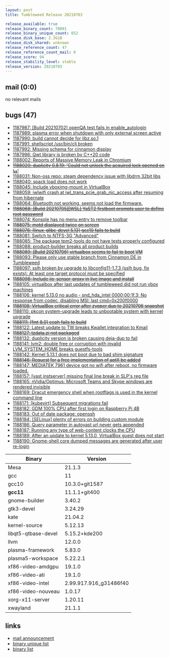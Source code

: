 ```yaml
---
layout: post
title: Tumbleweed Release 20210703

release_available: true
release_binary_count: 70091
release_binary_unique_count: 652
release_disk_base: 2.3GiB
release_disk_shared: unknown
release_reference_count: 47
release_reference_count_mail: 0
release_score: 94
release_stability_level: stable
release_version: 20210703
---
```


## mail (0:0)

no relevant mails

## bugs (47)

<!--more-->

- [1187987: \[Build 20210702\] openQA test fails in enable_autologin](https://bugzilla.opensuse.org/show_bug.cgi?id=1187987)
- [1187989: plasma error when shutdown with only external screen active](https://bugzilla.opensuse.org/show_bug.cgi?id=1187989)
- [1187990: build cannot decide for libz.so.1](https://bugzilla.opensuse.org/show_bug.cgi?id=1187990)
- [1187991: shellscript /usr/bin/clj broken](https://bugzilla.opensuse.org/show_bug.cgi?id=1187991)
- [1187992: Missing schema for cinnamon display](https://bugzilla.opensuse.org/show_bug.cgi?id=1187992)
- [1187996: Qwt library is broken by C++20 code](https://bugzilla.opensuse.org/show_bug.cgi?id=1187996)
- [1188002: Reports of Massive Memory Leak in Chromium](https://bugzilla.opensuse.org/show_bug.cgi?id=1188002)
- ~~[1188020: duplicity 0.8.19: 'Could not unlock the acquired lock opened on `%s`'](https://bugzilla.opensuse.org/show_bug.cgi?id=1188020)~~
- [1188031: Non-oss repo: steam dependency issue with libdrm 32bit libs](https://bugzilla.opensuse.org/show_bug.cgi?id=1188031)
- [1188040: spack load does not work](https://bugzilla.opensuse.org/show_bug.cgi?id=1188040)
- [1188045: Include vboximg-mount in VirtualBox](https://bugzilla.opensuse.org/show_bug.cgi?id=1188045)
- [1188059: iwlwifi crash at iwl_trans_pcie_grab_nic_access after resuming from hibernate](https://bugzilla.opensuse.org/show_bug.cgi?id=1188059)
- [1188064: Bluetooth not working, seems not load the firmware.](https://bugzilla.opensuse.org/show_bug.cgi?id=1188064)
- ~~[1188068: \[Build 20210705\]\[WSL\] YaST2 firstboot prompts user to define root password](https://bugzilla.opensuse.org/show_bug.cgi?id=1188068)~~
- [1188074: Konsole has no menu entry to remove toolbar](https://bugzilla.opensuse.org/show_bug.cgi?id=1188074)
- ~~[1188075: motd displayed twice on screen](https://bugzilla.opensuse.org/show_bug.cgi?id=1188075)~~
- ~~[1188076: \[linux-glibc-devel 5.13\] gcc10 fails to build](https://bugzilla.opensuse.org/show_bug.cgi?id=1188076)~~
- [1188081: Switch to NTFS-3G "Advanced"](https://bugzilla.opensuse.org/show_bug.cgi?id=1188081)
- [1188085: The package tpm2-tools do not have tests properly configured](https://bugzilla.opensuse.org/show_bug.cgi?id=1188085)
- [1188088: product-builder breaks all product builds](https://bugzilla.opensuse.org/show_bug.cgi?id=1188088)
- ~~[1188089: \[Build 20210706\] virtualbox seems to fail to boot VM](https://bugzilla.opensuse.org/show_bug.cgi?id=1188089)~~
- [1188093: Please only use stable branch from Cinnamon DE in Tumbleweed](https://bugzilla.opensuse.org/show_bug.cgi?id=1188093)
- [1188097: sslh broken by upgrade to libconfig11-1.7.3 (sslh bug, fix exists): At least one target protocol must be specified](https://bugzilla.opensuse.org/show_bug.cgi?id=1188097)
- ~~[1188098: Include iio-sensor-proxy in live image and install](https://bugzilla.opensuse.org/show_bug.cgi?id=1188098)~~
- [1188105: virtualbox after last updates of tumbleweed did not run vbox machines](https://bugzilla.opensuse.org/show_bug.cgi?id=1188105)
- [1188106: kernel 5.13.0 no audio - snd_hda_intel  0000:00:1f.3: No response from codec, disabling MSI: last cmd=0x200f0000](https://bugzilla.opensuse.org/show_bug.cgi?id=1188106)
- ~~[1188108: VirtualBox critical error after zypper dup to 20210706 snapshot](https://bugzilla.opensuse.org/show_bug.cgi?id=1188108)~~
- [1188110: pkcon system-upgrade leads to unbootable system with kernel upgrade](https://bugzilla.opensuse.org/show_bug.cgi?id=1188110)
- ~~[1188111: \[fmt 8.0\] ceph fails to build](https://bugzilla.opensuse.org/show_bug.cgi?id=1188111)~~
- [1188122: Latest update to TW breaks Kwallet integration to Kmail](https://bugzilla.opensuse.org/show_bug.cgi?id=1188122)
- ~~[1188127: tzdata.zi not packaged](https://bugzilla.opensuse.org/show_bug.cgi?id=1188127)~~
- [1188132: duplicity version is broken causing deja-dup to fail](https://bugzilla.opensuse.org/show_bug.cgi?id=1188132)
- [1188141: lvm2: double free or corruption with invalid LVM_SYSTEM_HOME breaks guestfs-tools](https://bugzilla.opensuse.org/show_bug.cgi?id=1188141)
- [1188142: Kernel 5.13.1 does not boot due to bad shim signature](https://bugzilla.opensuse.org/show_bug.cgi?id=1188142)
- ~~[1188146: Request for a free implementation of aptX be added](https://bugzilla.opensuse.org/show_bug.cgi?id=1188146)~~
- [1188147: MEDIATEK 7961 device got no wifi after reboot, no firmware loaded.](https://bugzilla.opensuse.org/show_bug.cgi?id=1188147)
- [1188157: \[yast instserver\] missing final line break in SLP's reg file](https://bugzilla.opensuse.org/show_bug.cgi?id=1188157)
- [1188165: nVidia/Optimus: Microsoft Teams and Skype windows are rendered invisible](https://bugzilla.opensuse.org/show_bug.cgi?id=1188165)
- [1188169: Dracut emergency shell when rootflags is used in the kernel command line](https://bugzilla.opensuse.org/show_bug.cgi?id=1188169)
- [1188171: \[kubevirt\] Subsequent migrations fail](https://bugzilla.opensuse.org/show_bug.cgi?id=1188171)
- [1188182: GDM 100% CPU after first login on Raspberry Pi 4B](https://bugzilla.opensuse.org/show_bug.cgi?id=1188182)
- [1188183: Out of date package: openssh](https://bugzilla.opensuse.org/show_bug.cgi?id=1188183)
- [1188184: \[SELinux\] plenty of errors on building custom module](https://bugzilla.opensuse.org/show_bug.cgi?id=1188184)
- [1188186: Query parameter in autoyast url never gets appended](https://bugzilla.opensuse.org/show_bug.cgi?id=1188186)
- [1188187: Running any type of web-content clocks the CPU](https://bugzilla.opensuse.org/show_bug.cgi?id=1188187)
- [1188189: After an update to kernel 5.13.0, VirtualBox guest does not start](https://bugzilla.opensuse.org/show_bug.cgi?id=1188189)
- [1188190: Gnome-shell core dumped messages are generated after user re-login](https://bugzilla.opensuse.org/show_bug.cgi?id=1188190)

Binary | Version
--- | ---
Mesa | 21.1.3
gcc | 11
gcc10 | 10.3.0+git1587
**gcc11** | 11.1.1+git400
gnome-builder | 3.40.2
gtk3-devel | 3.24.29
kate | 21.04.2
kernel-source | 5.12.13
libqt5-qtbase-devel | 5.15.2+kde200
llvm | 12.0.0
plasma-framework | 5.83.0
plasma5-workspace | 5.22.2.1
xf86-video-amdgpu | 19.1.0
xf86-video-ati | 19.1.0
xf86-video-intel | 2.99.917.916_g31486f40
xf86-video-nouveau | 1.0.17
xorg-x11-server | 1.20.11
xwayland | 21.1.1

## links

- [mail announcement](https://lists.opensuse.org/archives/list/factory@lists.opensuse.org/thread/QLPJGOTMXU456LOE7QN6ROLOG4SI3G3S)
- [binary unique list](http://download.opensuse.org/history/20210703/rpm.unique.list)
- [binary list](http://download.opensuse.org/history/20210703/rpm.list)
